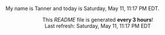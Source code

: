 My name is Tanner and today is Saturday, May 11, 11:17 PM EDT.

<p align="center">This <i>README</i> file is generated <b>every 3 hours</b>!</br>Last refresh: Saturday, May 11, 11:17 PM EDT<br /></p>
